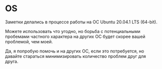 # OS

Заметки делались в процессе работы на ОС Ubuntu 20.04.1 LTS (64-bit).

Можете использовать что угодно, но борьба с потенциальными пробемами частного характера на других ОС будет скорее вашей проблемой, чем моей.

Да, я попробую помочь и на других ОС, если это потребуется, но давайте стараться минимизировать количество проблем друг для друга.
